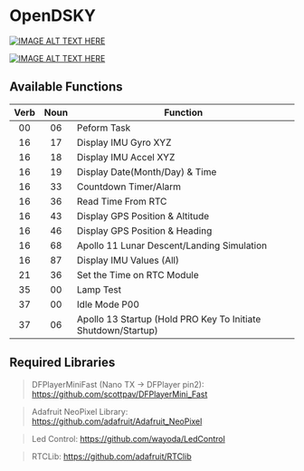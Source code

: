# OpenDSKY

[![IMAGE ALT TEXT HERE](https://fabcross.jp/news/2018/dmln53000006i503-img/dmln53000006i50t.jpg)](https://opendsky.backerkit.com)

[![IMAGE ALT TEXT HERE](http://img.youtube.com/vi/I6qBGJz7ALo/0.jpg)](http://www.youtube.com/watch?v=I6qBGJz7ALo)

## Available Functions

| Verb | Noun | Function |
|:-------------:|:-------------:| -----|
| 00 | 06 | Peform Task |
| 16 | 17 | Display IMU Gyro XYZ |
| 16 | 18 | Display IMU Accel XYZ |
| 16 | 19 | Display Date(Month/Day) & Time |
| 16 | 33 | Countdown Timer/Alarm |
| 16 | 36 | Read Time From RTC |
| 16 | 43 | Display GPS Position & Altitude |
| 16 | 46 | Display GPS Position & Heading |
| 16 | 68 | Apollo 11 Lunar Descent/Landing Simulation |
| 16 | 87 | Display IMU Values (All) |
| 21 | 36 | Set the Time on RTC Module |
| 35 | 00 | Lamp Test |
| 37 | 00 | Idle Mode P00 |
| 37 | 06 | Apollo 13 Startup (Hold PRO Key To Initiate Shutdown/Startup) |




## Required Libraries
> DFPlayerMiniFast (Nano TX -> DFPlayer pin2): https://github.com/scottpav/DFPlayerMini_Fast

> Adafruit NeoPixel Library: https://github.com/adafruit/Adafruit_NeoPixel

> Led Control: https://github.com/wayoda/LedControl

> RTCLib: https://github.com/adafruit/RTClib
